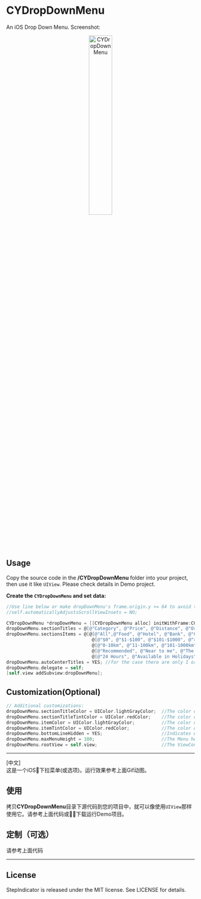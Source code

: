 # CYDropDownMenu
An iOS Drop Down Menu. Screenshot:  

<p align="center" >
<img src="https://github.com/chenyun122/CYDropDownMenu/blob/master/ScreenShots/CYDropDownMenu.gif?raw=true" alt="CYDropDownMenu" title="CYDropDownMenu" width="35%" height="35%" />
</p>


## Usage
Copy the source code in the **/CYDropDownMenu** folder into your project, then use it like `UIView`. Please check details in Demo project.

**Create the `CYDropDownMenu` and set data:**
```Objective-C
//Use line below or make dropDownMenu's frame.origin.y >= 64 to avoid the wrong insets if ViewController is with an UINavigationController
//self.automaticallyAdjustsScrollViewInsets = NO;

CYDropDownMenu *dropDownMenu = [[CYDropDownMenu alloc] initWithFrame:CGRectMake(0, 64, self.view.frame.size.width, 45)];
dropDownMenu.sectionTitles = @[@"Category", @"Price", @"Distance", @"Order", @"More"];
dropDownMenu.sectionsItems = @[@[@"All",@"Food", @"Hotel", @"Bank", @"Cinema", @"Entertainment"],
                                @[@"$0", @"$1-$100", @"$101-$1000", @">$1000"],
                                @[@"0-10km", @"11-100km", @"101-1000km", @">1000km"],
                                @[@"Recommended", @"Near to me", @"The highest sales", @"Hots"],
                                @[@"24 Hours", @"Available in Holidays"]];
dropDownMenu.autoCenterTitles = YES; //for the case there are only 1 or 2 titles, we center them.
dropDownMenu.delegate = self;
[self.view addSubview:dropDownMenu];
```


## Customization(Optional)
```Objective-C
// Additional customizations:
dropDownMenu.sectionTitleColor = UIColor.lightGrayColor;  //The color of top titles
dropDownMenu.sectionTitleTintColor = UIColor.redColor;    //The color of top selected titles
dropDownMenu.itemColor = UIColor.lightGrayColor;          //The color of menu item
dropDownMenu.itemTintColor = UIColor.redColor;            //The color of selected menu item
dropDownMenu.bottomLineHidden = YES;                      //Indicates whether display the bottom line
dropDownMenu.maxMenuHeight = 100;                         //The Menu height is automatically calculated, and limited in rootview's height. Set this property if you want to limit the height precisely.
dropDownMenu.rootView = self.view;                        //The ViewController's view will be considered as rootView if the property is not set. Set this property if limited the DropDownMenu and its actions into a particular SubView.
```

___
[中文]  
这是一个iOS下拉菜单(或选项)。运行效果参考上面Gif动图。

## 使用
拷贝**CYDropDownMenu**目录下源代码到您的项目中，就可以像使用`UIView`那样使用它。请参考上面代码或下载运行Demo项目。

## 定制（可选）
请参考上面代码

___
## License
StepIndicator is released under the MIT license. See LICENSE for details.